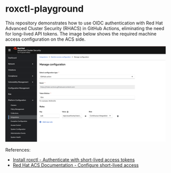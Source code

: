 # roxctl-playground

This repository demonstrates how to use OIDC authentication with Red Hat Advanced Cluster Security (RHACS) in GitHub Actions, eliminating the need for long-lived API tokens. The image below shows the required machine access configuration on the ACS side.

![RHACS OIDC Configuration](images/rhacs-oidc-config.png)

References:

- [Install roxctl - Authenticate with short-lived access tokens](https://github.com/marketplace/actions/install-roxctl#authenticate-with-short-lived-access-tokens)
- [Red Hat ACS Documentation - Configure short-lived access](https://docs.redhat.com/en/documentation/red_hat_advanced_cluster_security_for_kubernetes/4.8/html-single/operating/index#configure-short-lived-access)